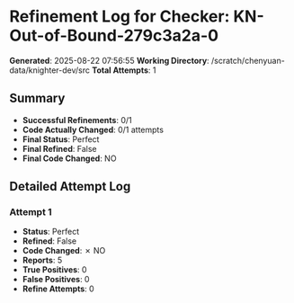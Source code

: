 # Refinement Log for Checker: KN-Out-of-Bound-279c3a2a-0

**Generated**: 2025-08-22 07:56:55
**Working Directory**: /scratch/chenyuan-data/knighter-dev/src
**Total Attempts**: 1

## Summary
- **Successful Refinements**: 0/1
- **Code Actually Changed**: 0/1 attempts
- **Final Status**: Perfect
- **Final Refined**: False
- **Final Code Changed**: NO

## Detailed Attempt Log

### Attempt 1
- **Status**: Perfect
- **Refined**: False
- **Code Changed**: ✗ NO
- **Reports**: 5
- **True Positives**: 0
- **False Positives**: 0
- **Refine Attempts**: 0
